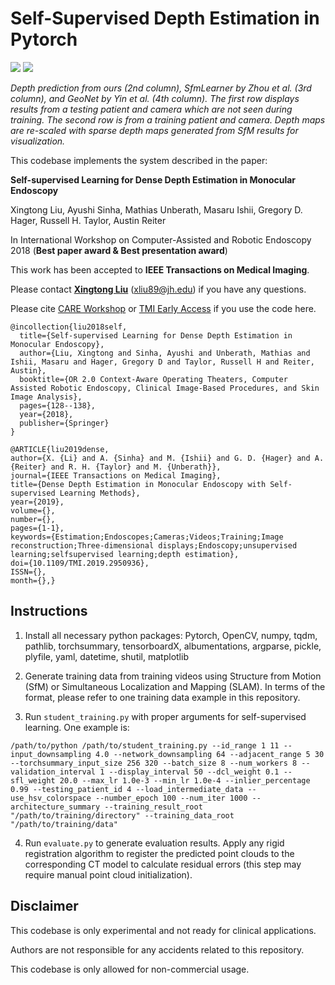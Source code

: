 # Self-Supervised Depth Estimation in Pytorch


![](clip_1.gif) ![](clip_2.gif)

*Depth prediction from ours (2nd column), SfmLearner by Zhou et al. (3rd column), and GeoNet by Yin et al. (4th column). The first row displays results from a testing patient and camera which are not seen during training. The second row is from a training patient and camera. Depth maps are re-scaled with sparse depth maps generated from SfM results for visualization.*


This codebase implements the system described in the paper:

**Self-supervised Learning for Dense Depth Estimation in Monocular Endoscopy**

Xingtong Liu, Ayushi Sinha, Mathias Unberath, Masaru Ishii, Gregory D. Hager, Russell H. Taylor, Austin Reiter

In International Workshop on Computer-Assisted and Robotic Endoscopy 2018 (**Best paper award & Best presentation award**)

This work has been accepted to **IEEE Transactions on Medical Imaging**.

Please contact [**Xingtong Liu**](http://www.cs.jhu.edu/~xingtongl/) (xliu89@jh.edu) if you have any questions.

Please cite [CARE Workshop](https://link.springer.com/chapter/10.1007/978-3-030-01201-4_15) or [TMI Early Access](https://ieeexplore.ieee.org/abstract/document/8889760) if you use the code here.
```
@incollection{liu2018self,
  title={Self-supervised Learning for Dense Depth Estimation in Monocular Endoscopy},
  author={Liu, Xingtong and Sinha, Ayushi and Unberath, Mathias and Ishii, Masaru and Hager, Gregory D and Taylor, Russell H and Reiter, Austin},
  booktitle={OR 2.0 Context-Aware Operating Theaters, Computer Assisted Robotic Endoscopy, Clinical Image-Based Procedures, and Skin Image Analysis},
  pages={128--138},
  year={2018},
  publisher={Springer}
}
```
```
@ARTICLE{liu2019dense,
author={X. {Li} and A. {Sinha} and M. {Ishii} and G. D. {Hager} and A. {Reiter} and R. H. {Taylor} and M. {Unberath}},
journal={IEEE Transactions on Medical Imaging},
title={Dense Depth Estimation in Monocular Endoscopy with Self-supervised Learning Methods},
year={2019},
volume={},
number={},
pages={1-1},
keywords={Estimation;Endoscopes;Cameras;Videos;Training;Image reconstruction;Three-dimensional displays;Endoscopy;unsupervised learning;selfsupervised learning;depth estimation},
doi={10.1109/TMI.2019.2950936},
ISSN={},
month={},}
```
## Instructions

1. Install all necessary python packages: Pytorch, OpenCV, numpy, tqdm, pathlib, torchsummary, tensorboardX, albumentations, argparse, pickle, plyfile, yaml, datetime, shutil, matplotlib

2. Generate training data from training videos using Structure from Motion (SfM) or Simultaneous Localization and Mapping (SLAM). In terms of the format, please refer to one training data example in this repository.

3. Run ```student_training.py``` with proper arguments for self-supervised learning. One example is:
```
/path/to/python /path/to/student_training.py --id_range 1 11 --input_downsampling 4.0 --network_downsampling 64 --adjacent_range 5 30 --torchsummary_input_size 256 320 --batch_size 8 --num_workers 8 --validation_interval 1 --display_interval 50 --dcl_weight 0.1 --sfl_weight 20.0 --max_lr 1.0e-3 --min_lr 1.0e-4 --inlier_percentage 0.99 --testing_patient_id 4 --load_intermediate_data --use_hsv_colorspace --number_epoch 100 --num_iter 1000 --architecture_summary --training_result_root "/path/to/training/directory" --training_data_root "/path/to/training/data"
```

4. Run ```evaluate.py``` to generate evaluation results. Apply any rigid registration algorithm to register the predicted point clouds to the corresponding CT model to calculate residual errors (this step may require manual point cloud initialization).


## Disclaimer

This codebase is only experimental and not ready for clinical applications.

Authors are not responsible for any accidents related to this repository.

This codebase is only allowed for non-commercial usage.

